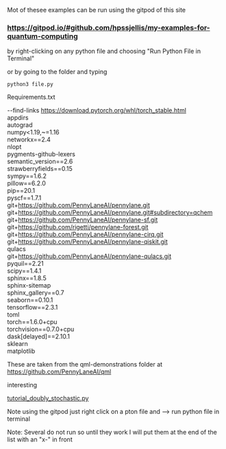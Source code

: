 
Mot of thesee examples can be run using the gitpod of this site


### https://gitpod.io/#github.com/hpssjellis/my-examples-for-quantum-computing


by right-clicking on any python file and choosing "Run Python File in Terminal"

or by going to the folder and typing 

```
python3 file.py
```







Requirements.txt   


--find-links https://download.pytorch.org/whl/torch_stable.html   
appdirs   
autograd   
numpy<1.19,~=1.16   
networkx==2.4   
nlopt   
pygments-github-lexers   
semantic_version==2.6   
strawberryfields==0.15   
sympy==1.6.2   
pillow==6.2.0   
pip==20.1   
pyscf==1.7.1   
git+https://github.com/PennyLaneAI/pennylane.git   
git+https://github.com/PennyLaneAI/pennylane.git#subdirectory=qchem   
git+https://github.com/PennyLaneAI/pennylane-sf.git   
git+https://github.com/rigetti/pennylane-forest.git   
git+https://github.com/PennyLaneAI/pennylane-cirq.git   
git+https://github.com/PennyLaneAI/pennylane-qiskit.git   
qulacs   
git+https://github.com/PennyLaneAI/pennylane-qulacs.git   
pyquil==2.21   
scipy==1.4.1   
sphinx==1.8.5   
sphinx-sitemap   
sphinx_gallery==0.7   
seaborn==0.10.1   
tensorflow==2.3.1   
toml   
torch==1.6.0+cpu   
torchvision==0.7.0+cpu   
dask[delayed]==2.10.1   
sklearn   
matplotlib   





These are taken from the qml-demonstrations folder at https://github.com/PennyLaneAI/qml 


interesting 

[tutorial_doubly_stochastic.py](tutorial_doubly_stochastic.py)



Note using the gitpod just right click on a pton file and --> run python file in terminal




Note: Several do not run so until they work I will put them at the end of the list with an "x-" in front
